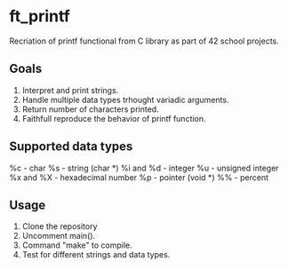 # ft_printf

Recriation of printf functional from C library as part of 42 school projects. 

## Goals
1. Interpret and print strings.
2. Handle multiple data types trhought variadic arguments.
3. Return number of characters printed.
4. Faithfull reproduce the behavior of printf function.

## Supported data types
%c - char
%s - string (char *)
%i and %d - integer
%u - unsigned integer
%x and %X - hexadecimal number
%p - pointer (void *)
%% - percent

## Usage
1. Clone the repository
2. Uncomment main().
3. Command "make" to compile.
4. Test for different strings and data types.

